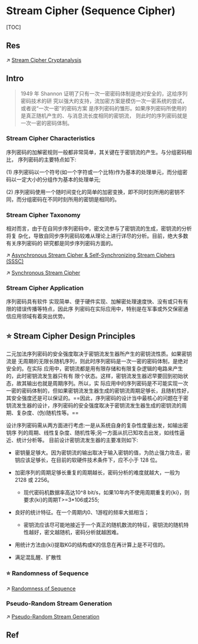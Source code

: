 # Stream Cipher (Sequence Cipher)

[TOC]



## Res
↗ [Stream Cipher Cryptanalysis](../../../../🤮%20Cryptanalysis/Modern%20Cipher%20Cryptanalysis/Symmetric%20Cipher%20Cryptanalysis/Stream%20Cipher%20Cryptanalysis/Stream%20Cipher%20Cryptanalysis.md)



## Intro
> 1949 年 Shannon 证明了只有一次一密密码体制是绝对安全的，这给序列密码技术的研 究以强大的支持，流加密方案是模仿一次一密系统的尝试，或者说“一次一密”的密码方案 是序列密码的雏形。如果序列密码所使用的是真正随机产生的、与消息流长度相同的密钥流， 则此时的序列密码就是一次一密的密码体制。


### Stream Cipher Characteristics
序列密码的加解密规则一般都非常简单，其关键在于密钥流的产生。与分组密码相比， 序列密码的主要特点如下:

(1) 序列密码以一个符号(如一个字符或一个比特)作为基本的处理单元，而分组密码以一定大小的分组作为基本的处理单元;

(2) 序列密码使用一个随时间变化的简单的加密变换，即不同时刻所用的密钥不同，而分组密码在不同时刻所用的密钥是相同的。


### Stream Cipher Taxonomy
相对而言，由于在自同步序列密码中，密文流参与了密钥流的生成，密钥流的分析将复 杂化，导致自同步序列密码较难从理论上进行详尽的分析。目前，绝大多数有关序列密码的 研究都是同步序列密码方面的。

↗ [Asynchronous Stream Cipher & Self-Synchronizing Stream Ciphers (SSSC)](Asynchronous%20Stream%20Cipher%20&%20Self-Synchronizing%20Stream%20Ciphers%20(SSSC)/Asynchronous%20Stream%20Cipher%20&%20Self-Synchronizing%20Stream%20Ciphers%20(SSSC).md)

↗ [Synchronous Stream Cipher](Synchronous%20Stream%20Cipher/Synchronous%20Stream%20Cipher.md)


### Stream Cipher Application
序列密码具有软件 实现简单、便于硬件实现、加解密处理速度快、没有或只有有限的错误传播等特点，因此序 列密码在实际应用中，特别是在军事或外交保密通信应用领域有着突出优势。



## ⭐️ Stream Cipher Design Principles
二元加法序列密码的安全强度取决于密钥流发生器所产生的密钥流性质。如果密钥流是 无周期的无限长随机序列，则此时序列密码是一次一密的密码体制，是绝对安全的。在实际 应用中，密钥流都是用有限存储和有限复杂逻辑的电路来产生的，此时密钥流发生器只有有 限个状态。这样，密钥流发生器迟早要回到初始状态，故其输出也就是周期序列。所以，实 际应用中的序列密码是不可能实现一次一密的密码体制的，但如果密钥流发生器生成的密钥流周期足够长，且随机性好，其安全强度还是可以保证的。==因此，序列密码的设计当中最核心的问题在于密钥流发生器的设计，序列密码的安全强度取决于密钥流发生器生成的密钥流的周期、复杂度、(伪)随机性等。==

设计序列密码需从两方面进行考虑:一是从系统自身的复杂性度量出发，如输出密钥序 列的周期、线性复杂度、随机性等;另一方面从抗已知攻击出发，如线性逼近、统计分析等。 目前设计密钥流发生器的主要准则如下:

- 密钥量足够大。因为密钥流的输出取决于输入密钥的值，为防止强力攻击，密钥应该足够长，在目前的软硬件技术条件下，应不小于 128 位。 

- 加密序列的周期足够长重复的周期越长，密码分析的难度就越大，一般为 2128 或 2256。
	-  现代密码机数据率高达10^8 bit/s，如果10年内不使用周期重复的{ki}，则要求{ki}的周期T>=3*106或255;

- 良好的统计特征。在一个周期内0、1游程的频率大抵相当；
	- 密钥流应该尽可能地接近于一个真正的随机数流的特征，密钥流的随机特性越好，密文越随机，密码分析就越困难。

- 用统计方法由{ki}提取KG的结构或K的信息在再计算上是不可信的。

- 满足混乱醒、扩散性


### ⭐️ Randomness of Sequence
↗ [Randomness of Sequence](📌%20Stream%20Cipher%20Design/Randomness%20of%20Sequence.md)


### Pseudo-Random Stream Generation
↗ [Pseudo-Random Stream Generation](📌%20Stream%20Cipher%20Design/Pseudo-Random%20Stream%20Generation/Pseudo-Random%20Stream%20Generation.md)



## Ref
[序列密码 | 博客园]: https://www.cnblogs.com/liugangjiayou/p/12461331.html

